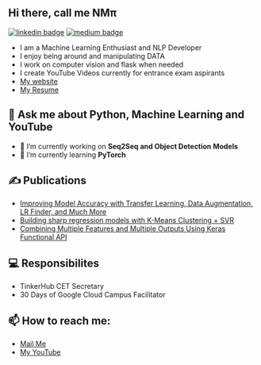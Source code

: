 ## Hi there, call me NMπ

[![linkedin badge](https://img.shields.io/badge/Nanda%20Kishor%20M%20Pai-blue?style=flat&logo=linkedin&labelColor=blue)](https://www.linkedin.com/in/nanda-kishor-m-pai-3b7b6519a/)
[![medium badge](https://img.shields.io/badge/nandakishormpai-black?style=flat&logo=medium&labelColor=black)](https://nandakishormpai.medium.com/)

- I am a Machine Learning Enthusiast and NLP Developer
- I enjoy being around and manipulating DATA
- I work on computer vision and flask when needed
- I create YouTube Videos currently for entrance exam aspirants
- [My website](http://nandakishormpai.co/)
- [My Resume](https://drive.google.com/file/d/1QPeosWIwqLRbjweDqjNnb8cr8_Kc-nhc/view?usp=sharing)

## 💬 Ask me about Python, Machine Learning and YouTube

- 🔭 I’m currently working on **Seq2Seq and Object Detection Models**
- 🌱 I’m currently learning **PyTorch**

## ✍️ Publications 
- [Improving Model Accuracy with Transfer Learning, Data Augmentation, LR Finder, and Much More](https://blog.paperspace.com/improving-model-accuracy/)
- [Building sharp regression models with K-Means Clustering + SVR](https://blog.paperspace.com/svr-kmeans-clustering-for-regression/)
- [Combining Multiple Features and Multiple Outputs Using Keras Functional API](https://blog.paperspace.com/combining-multiple-features-outputs-keras/)

## 💻 Responsibilites

- TinkerHub CET Secretary
- 30 Days of Google Cloud Campus Facilitator

## 📫 How to reach me:

- [Mail Me](mailto:nandakishormpai@gmail.com)
- [My YouTube](https://www.youtube.com/channel/UCCCkT_UmIPiloU_xlsk2dVg)

